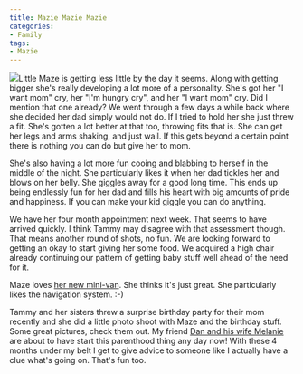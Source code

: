 ```yaml
---
title: Mazie Mazie Mazie
categories:
- Family
tags:
- Mazie
---
```


![](/nGallery/photos/48/1695/140x93.aspx)Little Maze is getting less little by the day it seems. Along with getting bigger she's really developing a lot more of a personality. She's got her "I want mom" cry, her "I'm hungry cry", and her "I want mom" cry. Did I mention that one already? We went through a few days a while back where she decided her dad simply would not do. If I tried to hold her she just threw a fit. She's gotten a lot better at that too, throwing fits that is. She can get her legs and arms shaking, and just wail. If this gets beyond a certain point there is nothing you can do but give her to mom.

She's also having a lot more fun cooing and blabbing to herself in the middle of the night. She particularly likes it when her dad tickles her and blows on her belly. She giggles away for a good long time. This ends up being endlessly fun for her dad and fills his heart with big amounts of pride and happiness. If you can make your kid giggle you can do anything.

We have her four month appointment next week. That seems to have arrived quickly. I think Tammy may disagree with that assessment though. That means another round of shots, no fun. We are looking forward to getting an okay to start giving her some food. We acquired a high chair already continuing our pattern of getting baby stuff well ahead of the need for it.

Maze loves [her new mini-van](/thingelstad/honda-odyssey). She thinks it's just great. She particularly likes the navigation system. :-)

Tammy and her sisters threw a surprise birthday party for their mom recently and she did a little photo shoot with Maze and the birthday stuff. Some great pictures, check them out. My friend [Dan and his wife Melanie](http://2s1g.com/) are about to have start this parenthood thing any day now! With these 4 months under my belt I get to give advice to someone like I actually have a clue what's going on. That's fun too.
